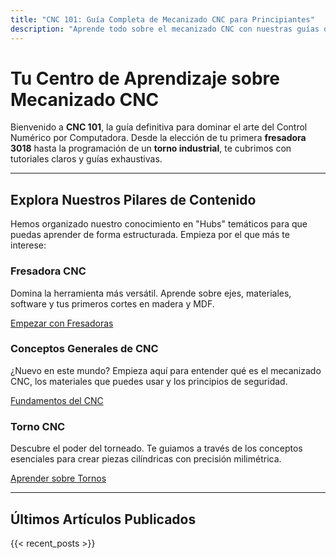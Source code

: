 ```yaml
---
title: "CNC 101: Guía Completa de Mecanizado CNC para Principiantes"
description: "Aprende todo sobre el mecanizado CNC con nuestras guías detalladas sobre Fresadoras, Tornos y Software. Tutoriales paso a paso para makers y profesionales."
---
```


# Tu Centro de Aprendizaje sobre Mecanizado CNC

Bienvenido a **CNC 101**, la guía definitiva para dominar el arte del Control Numérico por Computadora. Desde la elección de tu primera **fresadora 3018** hasta la programación de un **torno industrial**, te cubrimos con tutoriales claros y guías exhaustivas.

---

## Explora Nuestros Pilares de Contenido

Hemos organizado nuestro conocimiento en "Hubs" temáticos para que puedas aprender de forma estructurada. Empieza por el que más te interese:

<div class="hub-container">
<div class="hub-card">
<h3>Fresadora CNC</h3>
<p>Domina la herramienta más versátil. Aprende sobre ejes, materiales, software y tus primeros cortes en madera y MDF.</p>
<a href="/posts/guia-completa-de-la-fresadora-cnc-para-novatos/" class="hub-button">Empezar con Fresadoras</a>
</div>

<div class="hub-card">
<h3>Conceptos Generales de CNC</h3>
<p>¿Nuevo en este mundo? Empieza aquí para entender qué es el mecanizado CNC, los materiales que puedes usar y los principios de seguridad.</p>
<a href="/posts/que-es-el-mecanizado-cnc-para-principiantes/" class="hub-button">Fundamentos del CNC</a>
</div>

<div class="hub-card">
<h3>Torno CNC</h3>
<p>Descubre el poder del torneado. Te guiamos a través de los conceptos esenciales para crear piezas cilíndricas con precisión milimétrica.</p>
<a href="/posts/guia-esencial-del-torno-cnc-para-principiantes/" class="hub-button">Aprender sobre Tornos</a>
</div>
</div>

---

## Últimos Artículos Publicados

{{< recent_posts >}}
